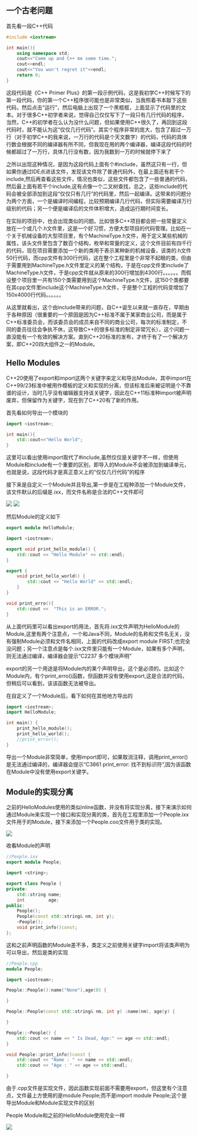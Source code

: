 ## 一个古老问题

首先看一段C++代码
```c++
#include <iostream>

int main(){
    using namespace std;
    cout<<"Come up and C++ me some time.";
    cout<<endl;
    cout<<"You won't regret it"<<endl;
    return 0;
}
```
这段代码是《C++ Primer Plus》的第一段示例代码，这是我初学C++时候写下的第一段代码，你的第一个C++程序很可能也是非常类似，当我照着书本敲下这些代码，然后点击“运行”，然后电脑上出现了一个黑框框，上面显示了代码里的文本。对于很多C++初学者来说，觉得自己仅仅写下了一段只有几行代码的程序，当然，C++的初学者在么认为没什么问题，但如果使用C++很久了，再回到这段代码时，就不能认为这“仅仅几行代码”。其实个程序非常的庞大，包含了超过一万行（对于初学C++的我来说，一万行的代码是个天文数字）的代码，代码的具体行数会根据不同的编译器有所不同，但我现在用的两个编译器，编译这段代码的时候都超过了一万行，具体几行没有数，因为我数到一万的时候就停下来了

之所以出现这种情况，是因为这段代码上面有个#include，虽然这只有一行，但如果你通过IDE点进该文件，发现该文件除了普通代码外，在最上面还有若干个include,然后再查看这些文件，情况也类似，这些文件都包含了一些普通的代码，然后最上面有若干个include,这有点像一个二叉树查找，总之，这些include的代码会被全部添加到这段“仅仅只有几行”的代码里，然后一起编译。这带来的问题分为两个方面，一个是编译时间编程，比较预期编译几行代码，但实际需要编译万行级别的代码；另一个便是编译后的文件体积增大，造成运行期时间变长。

在实际的项目中，也会出现类似的问题。比如很多C++项目都会把一些常量定义放在一个或几个.h文件里，这是一个好习惯，方便大型项目的代码管理。比如在一个关于机械设备的大型项目里，有个MachineType.h文件，用于定义某些机械的属性，该头文件里包含了数百个结构，枚举和常量的定义，这个文件目前有四千行的代码，现在项目需要添加一个新的类用于表示某种新的机械设备，该类的.h文件50行代码，而cpp文件有300行代码，这在整个工程里是个非常不起眼的类，但由于需要用到MachineType.h文件里定义的某个结构，于是在cpp文件里include了MachineType.h文件，于是cpp文件就从原来的300行增加到4300行。。。。。。而假设整个项目里一共有150个类需要用到这个MachineType.h文件，这150个类都要在其cpp文件里include这个MachineType.h文件，于是整个工程的代码变增加了150x4000行代码。。。。。。

从这里就看出，这个由include带来的问题，自C++诞生以来就一直存在，早期由于各种原因（很重要的一个原因是因为C++标准不属于某家商业公司，而是属于C++标准委员会，而该委员会的成员来自不同的商业公司，每次的标准制定，不同的委员往往会争执不休，这导致C++的很多标准的制定非常冗长），这个问题一直没能有一个有效的解决方案。直到C++20标准的发布，才终于有了一个解决方案，即C++20四大组件之一的Module。

## Hello Modules

C++20使用了export和import这两个关键字来定义和导出Module，其中import在C++99/23标准中被用作模板的定义和实现的分离，但该标准后来被证明是个不靠谱的设计，当时几乎没有编辑器支持该关键字，因此在C++11标准种import被声明废弃，但保留作为关键字，现在到了C++20有了新的作用。

首先看如何导出一个模块的
```c++
import <iostream>;

int main(){
    std::cout<<"Hello World";
}
```
这里可以看出使用import取代了#include,虽然仅仅是关键字不一样，但使用Module和include有一个重要的区别，即导入的Module不会被添加到编译单元，也就是说，这段代码才是真正意义上的“仅仅几行代码”的程序

接下来是自定义一个Module并且导出,第一步是在工程种添加一个Module文件，该文件默认的后缀是.ixx，而文件名称是合法的C++文件即可

![](https://jxf2008-1302581379.cos.ap-nanjing.myqcloud.com/C20/H02.png)
![](https://jxf2008-1302581379.cos.ap-nanjing.myqcloud.com/C20/H03.png)

然后Module的定义如下
```c++
export module HelloModule;

import <iostream>;

export void print_hello_module() {
	std::cout << "Hello Module" << std::endl;
}

export {
	void print_hello_world() {
		std::cout << "Hello World" << std::endl;
	}
}

void print_erro(){
    std::cout <<  "This is an ERROR.";
}
```
从上面代码里可以看出export的用法，首先将.ixx文件声明为HelloModule的Module,这里有两个注意点，一个和Java不同，Module的名称和文件名无关，没有强制Module必须和文件名相同，上面的代码改成export module FIRST;也完全没问题；另一个注意点是每个.ixx文件里只能有一个Module，如果有多个声明，则无法通过编译，编译器会提示“C2237 多个模块声明”

export的另一个用途是将Module内的某个声明导出，这个是必须的。比如这个Module内，有个print_erro()函数，但函数并没有使用export,这是合法的代码，但稍后可以看到，该该函数无法被导出。

在自定义了一个Module后，看下如何在其他地方导出的
```c++
import <iostream>;
import HelloModule;

int main() {
	print_hello_module();
	print_hello_world();
	//print_error();
}
```
导出一个Module非常简单，使用import即可，如果取消注释，调用print_error()是无法通过编译的，编译器会提示“C3861 print_error: 找不到标识符”,因为该函数在Module中没有使用export关键字。

## Module的实现分离

之前的HelloModules使用的类似inline函数，并没有将实现分离，接下来演示如何通过Module来实现一个接口和实现分离的类，首先在工程里添加一个People.ixx文件用于的Module，接下来添加一个People.coo文件用于类的实现。

![](https://jxf2008-1302581379.cos.ap-nanjing.myqcloud.com/C20/H04.png)

收看Module的声明
```c++
//People.ixx
export module People;

import <string>;

export class People {
private:
	std::string name;
	int         age;
public:
	People();
	People(const std::string& nm, int y);
	~People();
	void print_info()const;
};
```
这和之前声明函数的Module差不多，类定义之前使用关键字import将该类声明为可以导出，然后是类的实现
```c++
//People.cpp
module People;

import <iostream>;

People::People():name("None"),age(0) {

}

People::People(const std::string& nm, int y) :name(nm), age(y) {

}

People::~People() {
	std::cout << name << " Is Dead, Age:" << age << std::endl;
}

void People::print_info()const {
	std::cout << "Name : " << name << std::endl;
	std::cout << "Age : " << age << std::endl;

}
```
由于.cpp文件是实现文件，因此函数实现前面不需要用export，但这里有个注意点，文件最上方使用的是module People;而不是import module People;这个是导出Module和Module实现文件的区别

People Module和之前的HelloModule使用完全一样

![](https://jxf2008-1302581379.cos.ap-nanjing.myqcloud.com/C20/H05.png)